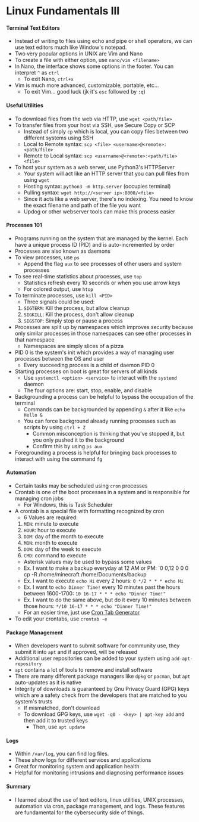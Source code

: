 # Linux Fundamentals III

#### Terminal Text Editors
- Instead of writing to files using echo and pipe or shell operators, we can use text editors much like Window's notepad.
- Two very popular options in UNIX are Vim and Nano
- To create a file with either option, use `nano/vim <filename>`
- In Nano, the interface shows some options in the footer. You can interpret `^` as `ctrl`
    - To exit Nano, `ctrl+x`
- Vim is much more advanced, customizable, portable, etc...
    - To exit Vim... good luck (jk it's `esc` followed by `:q`)

#### Useful Utilities
- To download files from the web via HTTP, use `wget <path/file>`
- To transfer files from your host via SSH, use Secure Copy or SCP
    - Instead of simply `cp` which is local, you can copy files between two different systems using SSH
    - Local to Remote syntax: `scp <file> <username>@<remote>:<path/file>`
    - Remote to Local syntax: `scp <username>@<remote>:<path/file> <file>`
- To host your system as a web server, use Python3's HTTPServer
    - Your system will act like an HTTP server that you can pull files from using `wget`
    - Hosting syntax: `python3 -m http.server` (occupies terminal)
    - Pulling syntax: `wget http://<server ip>:8000/<file>`
    - Since it acts like a web server, there's no indexing. You need to know the exact filename and path of the file you want
    - Updog or other webserver tools can make this process easier

#### Processes 101
- Programs running on the system that are managed by the kernel. Each have a unique process ID (PID) and is auto-incremented by order
- Processes are also known as daemons
- To view processes, use `ps`
    - Append the flag `aux` to see processes of other users and system processes
- To see real-time statistics about processes, use `top`
    - Statistics refresh every 10 seconds or when you use arrow keys
    - For colored output, use `htop`
- To terminate processes, use `kill <PID>`
    - Three signals could be used:
    1. `SIGTERM`: Kill the process, but allow cleanup
    2. `SIGKILL`: Kill the process, don't allow cleanup
    3. `SIGSTOP`: Simply stop or pause a process
- Processes are split up by namespaces which improves security because only similar processes in those namespaces can see other processes in that namespace
    - Namespaces are simply slices of a pizza
- PID 0 is the system's init which provides a way of managing user processes between the OS and user
    - Every succeeding process is a child of daemon PID 0
- Starting processes on boot is great for servers of all kinds
    - Use `systemctl <option> <service>` to interact with the `systemd` daemon
    - The four options are: start, stop, enable, and disable
- Backgrounding a process can be helpful to bypass the occupation of the terminal
    - Commands can be backgrounded by appending `&` after it like `echo Hello &`
    - You can force background already running processes such as scripts by using `ctrl + Z`
        - Common misconception is thinking that you've stopped it, but you only pushed it to the background
        - Confirm this by using `ps aux`
- Foregrounding a process is helpful for bringing back processes to interact with using the command `fg`

#### Automation
- Certain tasks may be scheduled using `cron` processes
- Crontab is one of the boot processes in a system and is responsible for managing cron jobs
    - For Windows, this is Task Scheduler
- A crontab is a special file with formatting recognized by cron
    - 6 Values are required:
    1. `MIN`: minute to execute
    2. `HOUR`: hour to execute
    3. `DOM`: day of the month to execute
    4. `MON`: month to execute
    5. `DOW`: day of the week to execute
    6. `CMD`: command to execute
    - Asterisk values may be used to bypass some values
    - Ex. I want to make a backup everyday at 12 AM or PM: `0 0,12 0 0 0 cp -R /home/minecraft /home/Documents/backup
    - Ex. I want to execute `echo Hi` every 2 hours: `0 */2 * * * echo Hi`
    - Ex. I want to `echo Dinner Time!` every 10 minutes past the hours between 1600-1700: `10 16-17 * * * echo "Dinner Time!"`
    - Ex. I want to do the same above, but do it every 10 minutes between those hours: `*/10 16-17 * * * echo "Dinner Time!"`
    - For an easier time, just use [Cron Tab Generator](https://crontab-generator.org)
- To edit your crontabs, use `crontab -e`

#### Package Management
- When developers want to submit software for community use, they submit it into `apt` and if approved, will be released
- Additional user repositories can be added to your system using `add-apt-repository`
- `apt` contains a lot of tools to remove and install software
- There are many different package managers like `dpkg` or `pacman`, but `apt` auto-updates as it is native
- Integrity of downloads is guaranteed by Gnu Privacy Guard (GPG) keys which are a safety check from the developers that are matched to you system's trusts
    - If mismatched, don't download
    - To download GPG keys, use `wget -q0 - <key> | apt-key add` and then add it to trusted keys
        - Then, use `apt update`

#### Logs
- Within `/var/log`, you can find log files.
- These show logs for different services and applications
- Great for monitoring system and application health
- Helpful for monitoring intrusions and diagnosing performance issues

#### Summary
- I learned about the use of text editors, linux utilities, UNIX processes, automation via cron, package management, and logs. These features are fundamental for the cybersecurity side of things.
